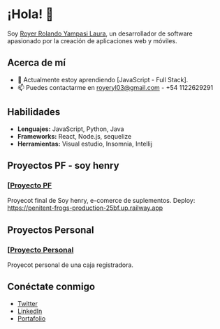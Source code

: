# ¡Hola! 👋

Soy [Royer Rolando Yampasi Laura](https://github.com/RoyerYL), un desarrollador de software apasionado por la creación de aplicaciones web y móviles.

## Acerca de mí
- 🌱 Actualmente estoy aprendiendo [JavaScript - Full Stack].
- 📫 Puedes contactarme en royeryl03@gmail.com - +54 1122629291

## Habilidades
- **Lenguajes:** JavaScript, Python, Java
- **Frameworks:** React, Node.js, sequelize
- **Herramientas:** Visual estudio, Insomnia, Intellij

## Proyectos PF - soy henry
### [[Proyecto PF]([https://github.com/TuNombre/Proyecto1](https://github.com/RoyerYL/Caja-registradora-1](https://github.com/Angl098/optimotech-front)))
Proyecot final de Soy henry, e-comerce de suplementos.
Deploy: https://penitent-frogs-production-25bf.up.railway.app


## Proyectos Personal
### [[Proyecto Personal](https://github.com/TuNombre/Proyecto1](https://github.com/RoyerYL/Caja-registradora-1))
Proyecot personal de una caja registradora.


## Conéctate conmigo
- [Twitter](https://twitter.com/tuusuario)
- [LinkedIn](https://www.linkedin.com/in/tuusuario/)
- [Portafolio](https://tunombre.github.io/)
